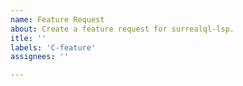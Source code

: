 ```yaml
---
name: Feature Request
about: Create a feature request for surrealql-lsp.
itle: ''
labels: 'C-feature'
assignees: ''

---
```

